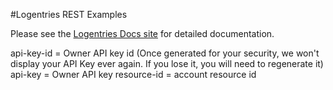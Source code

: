 #Logentries REST Examples

Please see the [Logentries Docs site](https://docs.logentries.com/v1.0/docs/rest-api) for detailed documentation. 

api-key-id = Owner API key id (Once generated for your security, we won't display your API Key ever again. If you lose it, you will need to regenerate it)
api-key = Owner API key
resource-id = account resource id
